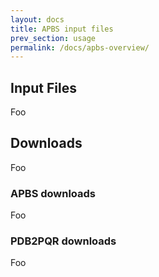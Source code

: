 ```yaml
---
layout: docs
title: APBS input files
prev_section: usage
permalink: /docs/apbs-overview/
---
```


## Input Files

Foo

## Downloads

Foo

### APBS downloads

Foo

### PDB2PQR downloads

Foo
